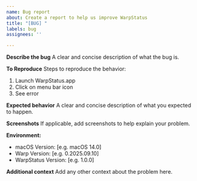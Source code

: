 ```yaml
---
name: Bug report
about: Create a report to help us improve WarpStatus
title: "[BUG] "
labels: bug
assignees: ''

---
```


**Describe the bug**
A clear and concise description of what the bug is.

**To Reproduce**
Steps to reproduce the behavior:
1. Launch WarpStatus.app
2. Click on menu bar icon
3. See error

**Expected behavior**
A clear and concise description of what you expected to happen.

**Screenshots**
If applicable, add screenshots to help explain your problem.

**Environment:**
 - macOS Version: [e.g. macOS 14.0]
 - Warp Version: [e.g. 0.2025.09.10]
 - WarpStatus Version: [e.g. 1.0.0]

**Additional context**
Add any other context about the problem here.